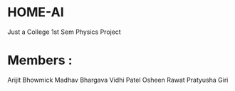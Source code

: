 # HOME-AI
Just a College 1st Sem Physics Project

# Members :

Arijit Bhowmick
Madhav Bhargava
Vidhi Patel
Osheen Rawat
Pratyusha Giri
